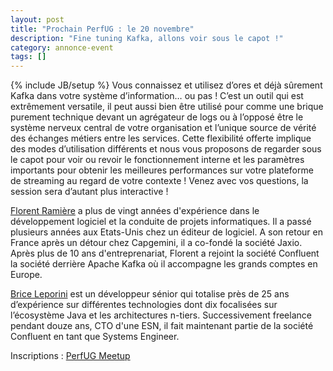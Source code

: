 ```yaml
---
layout: post
title: "Prochain PerfUG : le 20 novembre"
description: "Fine tuning Kafka, allons voir sous le capot !"
category: annonce-event
tags: []
---
```

{% include JB/setup %}
Vous connaissez et utilisez d’ores et déjà sûrement Kafka dans votre système d’information… ou pas ! C’est un outil qui est extrêmement versatile, il peut aussi bien être utilisé pour comme une brique purement technique devant un agrégateur de logs ou à l’opposé être le système nerveux central de votre organisation et l’unique source de vérité des échanges métiers entre les services.
Cette flexibilité offerte implique des modes d’utilisation différents et nous vous proposons de regarder sous le capot pour voir ou revoir le fonctionnement interne et les paramètres importants pour obtenir les meilleures performances sur votre plateforme de streaming au regard de votre contexte !
Venez avec vos questions, la session sera d’autant plus interactive !

<!-- more -->
[Florent Ramière](https://twitter.com/framiere) a plus de vingt années d'expérience dans le développement logiciel et la conduite de projets informatiques. Il a passé plusieurs années aux Etats-Unis chez un éditeur de logiciel. A son retour en France après un détour chez Capgemini, il a co-fondé la société Jaxio. Après plus de 10 ans d'entreprenariat, Florent a rejoint la société Confluent la société derrière Apache Kafka où il accompagne les grands comptes en Europe.

[Brice Leporini](https://twitter.com/blep) est un développeur sénior qui totalise près de 25 ans d’expérience sur différentes technologies dont dix focalisées sur l’écosystème Java et les architectures n-tiers. Successivement freelance pendant douze ans, CTO d'une ESN, il fait maintenant partie de la société Confluent en tant que Systems Engineer.

Inscriptions : [PerfUG Meetup](https://www.meetup.com/fr-FR/PerfUG/events/254607871/)
